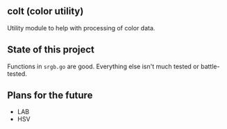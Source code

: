 ## colt (**col**or u**t**ility)

Utility module to help with processing of color data.

## State of this project

Functions in `srgb.go` are good. Everything else isn't much tested or battle-tested.

## Plans for the future

* LAB
* HSV

